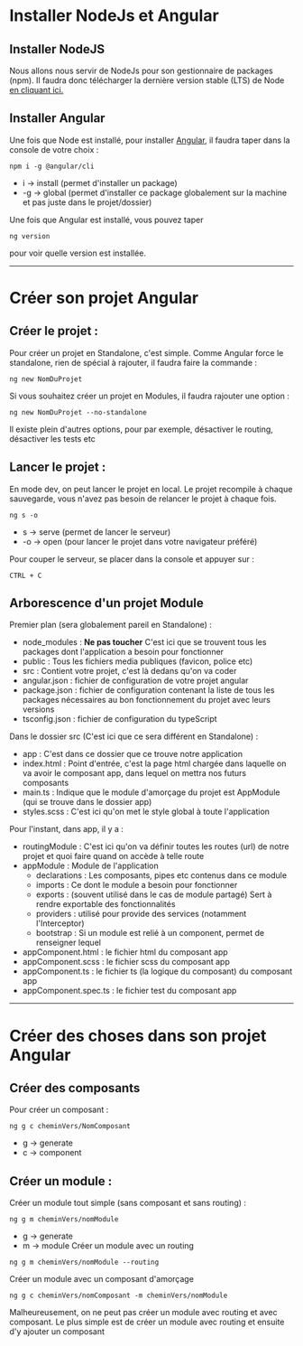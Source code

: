 # Installer NodeJs et Angular
## Installer NodeJS
Nous allons nous servir de NodeJs pour son gestionnaire de packages (npm). Il faudra donc télécharger la dernière version stable (LTS) de Node <a href="https://nodejs.org/fr">en cliquant ici.</a>

## Installer Angular
Une fois que Node est installé, pour installer <a href="https://angular.dev/">Angular</a>, il faudra taper dans la console de votre choix :
```
npm i -g @angular/cli
```
* i -> install (permet d'installer un package)
* -g -> global (permet d'installer ce package globalement sur la machine et pas juste dans le projet/dossier)

Une fois que Angular est installé, vous pouvez taper
```
ng version
```
pour voir quelle version est installée.

<hr>

# Créer son projet Angular
## Créer le projet :
Pour créer un projet en Standalone, c'est simple. Comme Angular force le standalone, rien de spécial à rajouter, il faudra faire la commande :
```
ng new NomDuProjet
```

Si vous souhaitez créer un projet en Modules, il faudra rajouter une option :
```
ng new NomDuProjet --no-standalone
```
Il existe plein d'autres options, pour par exemple, désactiver le routing, désactiver les tests etc

## Lancer le projet :
En mode dev, on peut lancer le projet en local. Le projet recompile à chaque sauvegarde, vous n'avez pas besoin de relancer le projet à chaque fois.
```
ng s -o
```
* s -> serve (permet de lancer le serveur)
* -o -> open (pour lancer le projet dans votre navigateur préféré)

Pour couper le serveur, se placer dans la console et appuyer sur :
```
CTRL + C
```

## Arborescence d'un projet Module
Premier plan (sera globalement pareil en Standalone) :
* node_modules : **Ne pas toucher** C'est ici que se trouvent tous les packages dont l'application a besoin pour fonctionner
* public : Tous les fichiers media publiques (favicon, police etc)
* src : Contient votre projet, c'est là dedans qu'on va coder
* angular.json : fichier de configuration de votre projet angular
* package.json : fichier de configuration contenant la liste de tous les packages nécessaires au bon fonctionnement du projet avec leurs versions
* tsconfig.json : fichier de configuration du typeScript

Dans le dossier src (C'est ici que ce sera différent en Standalone) :
* app : C'est dans ce dossier que ce trouve notre application
* index.html : Point d'entrée, c'est la page html chargée dans laquelle on va avoir le composant app, dans lequel on mettra nos futurs composants
* main.ts : Indique que le module d'amorçage du projet est AppModule (qui se trouve dans le dossier app)
* styles.scss : C'est ici qu'on met le style global à toute l'application

Pour l'instant, dans app, il y a :
* routingModule : C'est ici qu'on va définir toutes les routes (url) de notre projet et quoi faire quand on accède à telle route
* appModule : Module de l'application
  - declarations : Les composants, pipes etc contenus dans ce module
  - imports : Ce dont le module a besoin pour fonctionner
  - exports : (souvent utilisé dans le cas de module partagé) Sert à rendre exportable des fonctionnalités
  - providers : utilisé pour provide des services (notamment l'Interceptor)
  - bootstrap : Si un module est relié à un component, permet de renseigner lequel
* appComponent.html : le fichier html du composant app
* appComponent.scss : le fichier scss du composant app
* appComponent.ts : le fichier ts (la logique du composant) du composant app
* appComponent.spec.ts : le fichier test du composant app

<hr>

# Créer des choses dans son projet Angular
## Créer des composants
Pour créer un composant :
```
ng g c cheminVers/NomComposant
```
* g -> generate
* c -> component

## Créer un module :
Créer un module tout simple (sans composant et sans routing) :
```
ng g m cheminVers/nomModule
```
* g -> generate
* m -> module
  Créer un module avec un routing
```
ng g m cheminVers/nomModule --routing
```
Créer un module avec un composant d'amorçage
```
ng g c cheminVers/nomComposant -m cheminVers/nomModule
```
Malheureusement, on ne peut pas créer un module avec routing et avec composant. Le plus simple est de créer un module avec routing et ensuite d'y ajouter un composant
